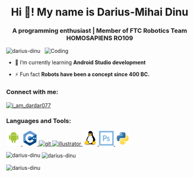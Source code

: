 <h1 align="center">Hi 👋! My name is Darius-Mihai Dinu</h1>
<h3 align="center">A programming enthusiast | Member of FTC Robotics Team HOMOSAPIENS RO109</h3>
<img align="right" alt="Coding" width="400" src= "https://media.giphy.com/media/rObNWJp4447WaVS9Gy/giphy.gif">

<p align="left"> <img src="https://komarev.com/ghpvc/?username=darius-dinu&label=Profile%20views&color=0e75b6&style=flat" alt="darius-dinu" /> </p>

- 🌱 I’m currently learning **Android Studio development**

- ⚡ Fun fact **Robots have been a concept since 400 BC.**

<h3 align="left">Connect with me:</h3>
<p align="left">
<a href="https://instagram.com/i_am_dardar077" target="blank"><img align="center" src="https://raw.githubusercontent.com/rahuldkjain/github-profile-readme-generator/master/src/images/icons/Social/instagram.svg" alt="i_am_dardar077" height="30" width="40" /></a>
</p>

<h3 align="left">Languages and Tools:</h3>
<p align="left"> <a href="https://developer.android.com" target="_blank" rel="noreferrer"> <img src="https://raw.githubusercontent.com/devicons/devicon/master/icons/android/android-original-wordmark.svg" alt="android" width="40" height="40"/> </a> <a href="https://www.w3schools.com/cpp/" target="_blank" rel="noreferrer"> <img src="https://raw.githubusercontent.com/devicons/devicon/master/icons/cplusplus/cplusplus-original.svg" alt="cplusplus" width="40" height="40"/> </a> <a href="https://git-scm.com/" target="_blank" rel="noreferrer"> <img src="https://www.vectorlogo.zone/logos/git-scm/git-scm-icon.svg" alt="git" width="40" height="40"/> </a> <a href="https://www.adobe.com/in/products/illustrator.html" target="_blank" rel="noreferrer"> <img src="https://www.vectorlogo.zone/logos/adobe_illustrator/adobe_illustrator-icon.svg" alt="illustrator" width="40" height="40"/> </a> <a href="https://www.linux.org/" target="_blank" rel="noreferrer"> <img src="https://raw.githubusercontent.com/devicons/devicon/master/icons/linux/linux-original.svg" alt="linux" width="40" height="40"/> </a> <a href="https://www.photoshop.com/en" target="_blank" rel="noreferrer"> <img src="https://raw.githubusercontent.com/devicons/devicon/master/icons/photoshop/photoshop-line.svg" alt="photoshop" width="40" height="40"/> </a> <a href="https://www.python.org" target="_blank" rel="noreferrer"> <img src="https://raw.githubusercontent.com/devicons/devicon/master/icons/python/python-original.svg" alt="python" width="40" height="40"/> </a> </p>

<p><img align="left" src="https://github-readme-stats.vercel.app/api/top-langs?username=darius-dinu&show_icons=true&locale=en&layout=compact" alt="darius-dinu" /></p>

<p>&nbsp;<img align="center" src="https://github-readme-stats.vercel.app/api?username=darius-dinu&show_icons=true&locale=en" alt="darius-dinu" /></p>

<p><img align="center" src="https://github-readme-streak-stats.herokuapp.com/?user=darius-dinu&" alt="darius-dinu" /></p>